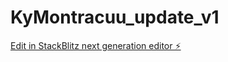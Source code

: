 # KyMontracuu_update_v1

[Edit in StackBlitz next generation editor ⚡️](https://stackblitz.com/~/github.com/tranletatphong1995/KyMontracuu_update_v1)